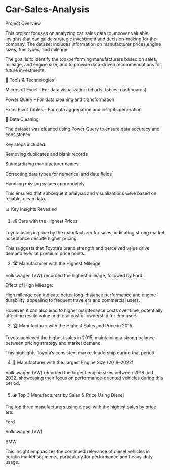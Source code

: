 # Car-Sales-Analysis
 Project Overview
 
This project focuses on analyzing car sales data to uncover valuable insights that can guide strategic investment and decision-making for the company. The dataset includes information on manufacturer prices,engine sizes, fuel types, and mileage.

The goal is to identify the top-performing manufacturers based on sales, mileage, and engine size, and to provide data-driven recommendations for future investments.

🧰 Tools & Technologies

Microsoft Excel – For data visualization (charts, tables, dashboards)

Power Query – For data cleaning and transformation

Excel Pivot Tables – For data aggregation and insights generation

🧼 Data Cleaning

The dataset was cleaned using Power Query to ensure data accuracy and consistency. 

Key steps included:

Removing duplicates and blank records

Standardizing manufacturer names

Correcting data types for numerical and date fields

Handling missing values appropriately

This ensured that subsequent analysis and visualizations were based on reliable, clean data.

📊 Key Insights Revealed
1. 💰 Cars with the Highest Prices

Toyota leads in price by the manufacturer for sales, indicating strong market acceptance despite higher pricing.

This suggests that Toyota’s brand strength and perceived value drive demand even at premium price points.

2. 🛣 Manufacturer with the Highest Mileage

Volkswagen (VW) recorded the highest mileage, followed by Ford.

Effect of High Mileage:

High mileage can indicate better long-distance performance and engine durability, appealing to frequent travelers and commercial users.

However, it can also lead to higher maintenance costs over time, potentially affecting resale value and total cost of ownership for end users.

3. 🏆 Manufacturer with the Highest Sales and Price in 2015

Toyota achieved the highest sales in 2015, maintaining a strong balance between pricing strategy and market demand.

This highlights Toyota’s consistent market leadership during that period.

4. 🧠 Manufacturer with the Largest Engine Size (2018–2022)

Volkswagen (VW) recorded the largest engine sizes between 2018 and 2022, showcasing their focus on performance-oriented vehicles during this period.

5. ⛽ Top 3 Manufacturers by Sales & Price Using Diesel

The top three manufacturers using diesel with the highest sales by price are:

Ford

Volkswagen (VW)

BMW

This insight emphasizes the continued relevance of diesel vehicles in certain market segments, particularly for performance and heavy-duty usage.
